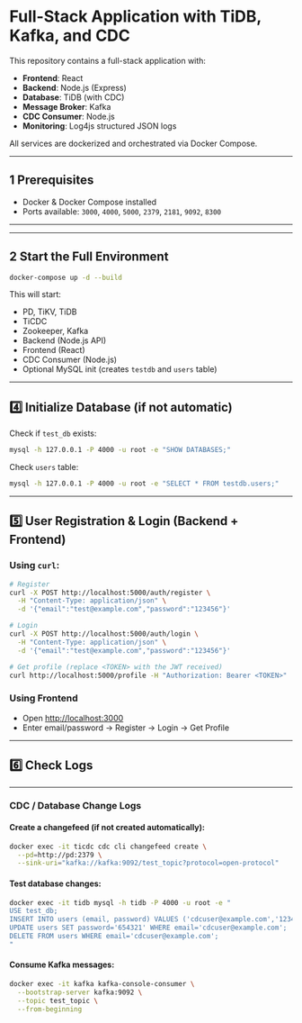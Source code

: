 # Full-Stack Application with TiDB, Kafka, and CDC

This repository contains a full-stack application with:

- **Frontend**: React
- **Backend**: Node.js (Express)
- **Database**: TiDB (with CDC)
- **Message Broker**: Kafka
- **CDC Consumer**: Node.js
- **Monitoring**: Log4js structured JSON logs

All services are dockerized and orchestrated via Docker Compose.

---

## 1 Prerequisites

- Docker & Docker Compose installed
- Ports available: `3000`, `4000`, `5000`, `2379`, `2181`, `9092`, `8300`

---



---

## 2 Start the Full Environment

```bash
docker-compose up -d --build
```

This will start:

- PD, TiKV, TiDB  
- TiCDC  
- Zookeeper, Kafka  
- Backend (Node.js API)  
- Frontend (React)  
- CDC Consumer (Node.js)  
- Optional MySQL init (creates `testdb` and `users` table)

---

## 4️⃣ Initialize Database (if not automatic)

Check if `test_db` exists:

```bash
mysql -h 127.0.0.1 -P 4000 -u root -e "SHOW DATABASES;"
```

Check `users` table:

```bash
mysql -h 127.0.0.1 -P 4000 -u root -e "SELECT * FROM testdb.users;"
```

---

## 5️⃣ User Registration & Login (Backend + Frontend)

### Using `curl`:

```bash
# Register
curl -X POST http://localhost:5000/auth/register \
  -H "Content-Type: application/json" \
  -d '{"email":"test@example.com","password":"123456"}'

# Login
curl -X POST http://localhost:5000/auth/login \
  -H "Content-Type: application/json" \
  -d '{"email":"test@example.com","password":"123456"}'

# Get profile (replace <TOKEN> with the JWT received)
curl http://localhost:5000/profile -H "Authorization: Bearer <TOKEN>"
```

### Using Frontend

- Open [http://localhost:3000](http://localhost:3000)  
- Enter email/password → Register → Login → Get Profile  

---

## 6️⃣ Check Logs


---

### CDC / Database Change Logs

#### Create a changefeed (if not created automatically):

```bash
docker exec -it ticdc cdc cli changefeed create \
  --pd=http://pd:2379 \
  --sink-uri="kafka://kafka:9092/test_topic?protocol=open-protocol"
```

#### Test database changes:

```bash
docker exec -it tidb mysql -h tidb -P 4000 -u root -e "
USE test_db;
INSERT INTO users (email, password) VALUES ('cdcuser@example.com','123456');
UPDATE users SET password='654321' WHERE email='cdcuser@example.com';
DELETE FROM users WHERE email='cdcuser@example.com';
"
```

#### Consume Kafka messages:

```bash
docker exec -it kafka kafka-console-consumer \
  --bootstrap-server kafka:9092 \
  --topic test_topic \
  --from-beginning
```



